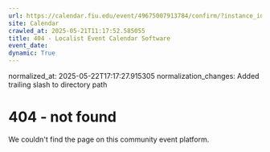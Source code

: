 ```yaml
---
url: https://calendar.fiu.edu/event/49675007913784/confirm/?instance_id=49675007914809&return=https%3A%2F%2Fcalendar.fiu.edu%2Fcalendar%3Fevent_types%255B%255D%3D121721
site: Calendar
crawled_at: 2025-05-21T11:17:52.585055
title: 404 - Localist Event Calendar Software
event_date: 
dynamic: True
---
```

normalized_at: 2025-05-22T17:17:27.915305
normalization_changes: Added trailing slash to directory path

# 404 - not found
We couldn't find the page on this community event platform.
